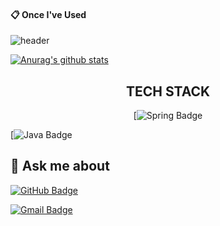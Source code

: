 
<!--
**O-Ojinnie/O-Ojinnie** is a ✨ _special_ ✨ repository because its `README.md` (this file) appears on your GitHub profile.

Here are some ideas to get you started:

- 🔭 I’m currently working on ...
- 🌱 I’m currently learning ...
- 👯 I’m looking to collaborate on ...
- 🤔 I’m looking for help with ...
- 💬 Ask me about ...
- 📫 How to reach me: ...
- 😄 Pronouns: ...
- ⚡ Fun fact: ...
-->

####  :clipboard: Once I've Used 
![header](https://capsule-render.vercel.app/api?type=waving&color=gradient&customColorList=8,4,4,8,8,30&height=300&section=footer&text=Hi%20There%20👋&fontSize=80)

 [![Anurag's github stats](https://github-readme-stats.vercel.app/api?username=O-Ojinnie&show_icons=true&theme=merco)](https://github.com/anuraghazra/github-readme-stats)
<div align=center>
 
 ## TECH STACK
[![Spring Badge](http://img.shields.io/badge/-SPRING-007396?style=for-the-badge&logo=Spring&logoColor=white)
</div>

[![Java Badge](http://img.shields.io/badge/-JAVA-007396?style=for-the-badge&logo=Java&logoColor=white)
</div>

## 💬 Ask me about
[![GitHub Badge](http://img.shields.io/badge/-GITHUB-black?style=flat-square&logo=github&link=https://github.com/O-Ojinnie/)](https://github.com/O-Ojinnie)
  
[![Gmail Badge](https://img.shields.io/badge/Gmail-d14836?style=flat-square&logo=Gmail&logoColor=white&link=mailto:dongjin.dev@gmail.com)](mailto:dongjin.dev@gmail.com)
